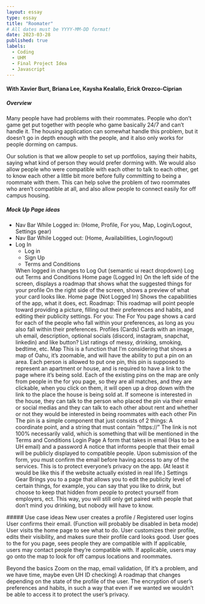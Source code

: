 ```yaml
---
layout: essay
type: essay
title: "Roomater"
# All dates must be YYYY-MM-DD format!
date: 2023-03-28
published: true
labels:
  - Coding
  - UHM
  - Final Project Idea
  - Javascript
---
```

#### With Xavier Burt, Briana Lee, Kaysha Kealalio, Erick Orozco-Ciprian
##### Overview

Many people have had problems with their roommates. People who don’t game get put together with people who game basically 24/7 and can’t handle it. 
The housing application can somewhat handle this problem, but it doesn’t go in depth enough with the people, and it also only works for people 
dorming on campus. 

Our solution is that we allow people to set up portfolios, saying their habits, saying what kind of person they would prefer dorming with. We would also
allow people who were compatible with each other to talk to each other, get to know each other a little bit more before fully committing to being a
roommate with them. This can help solve the problem of two roommates who aren’t compatible at all, and also allow people to connect easily for off campus 
housing.

##### Mock Up Page ideas
<ul>
<li> Nav Bar While Logged in: (Home, Profile, For you, Map, Login/Logout, Settings gear) </li>
<li> Nav Bar While Logged out: (Home, Availabilities, Login/logout) </li>
<li>
  Log In 
  <ul>
    <li> Log in </li>
    <li> Sign Up </li>
    <li> Terms and Conditions </li>
  </ul>
</li>
When logged in changes to Log Out (semantic ui react dropdown)
Log out
Terms and Conditions
Home page (Logged In)
On the left side of the screen, displays a roadmap that shows what the suggested things for your profile
On the right side of the screen, shows a preview of what your card looks like.
Home page (Not Logged In)
Shows the capabilities of the app, what it does, ect.
Roadmap:
This roadmap will point people toward providing a picture, filling out their preferences and habits, and editing their publicity settings.
For you:
The For You page shows a card for each of the people who fall within your preferences, as long as you also fall within their preferences. 
Profiles (Cards)
Cards with an image, uh email, description, optional socials (discord, instagram, snapchat, linkedin) and like button?
List ratings of messy, drinking, smoking, bedtime, etc.
Map
This is a function that I’m considering that shows a map of Oahu, it’s zoomable, and will have the ability to put a pin on an area. Each person is allowed to put one pin, this pin is supposed to represent an apartment or house, and is required to have a link to the page where it’s being sold.
Each of the existing pins on the map are only from people in the for you page, so they are all matches, and they are clickable, when you click on them, it will open up a drop down with the link to the place the house is being sold at. 
If someone is interested in the house, they can talk to the person who placed the pin via their email or social medias and they can talk to each other about rent and whether or not they would be interested in being roommates with each other
Pin
The pin is a simple component that just consists of 2 things: A coordinate point, and a string that must contain “https://”
The link is not 100% necessarily valid, which is something that will be mentioned in the Terms and Conditions
Login Page
A form that takes in email (Has to be a UH email) and a password
A notice that informs people that their email will be publicly displayed to compatible people.
Upon submission of the form, you must confirm the email before having access to any of the services. This is to protect everyone’s privacy on the app. (At least it would be like this if the website actually existed in real life.)
Settings Gear
Brings you to a page that allows you to edit the publicity level of certain things, for example, you can say that you like to drink, but choose to keep that hidden from people to protect yourself from employers, ect. This way, you will still only get paired with people that don’t mind you drinking, but nobody will have to know.
  </ul>
##### Use case ideas
New user creates a profile / Registered user logins
User confirms their email. (Function will probably be disabled in beta mode)
User visits the home page to see what to do.
User customizes their profile, edits their visibility, and makes sure their profile card looks good.
User goes to the for you page, sees people they are compatible with
If applicable, users may contact people they’re compatible with.
If applicable, users may go onto the map to look for off campus locations and roommates.


Beyond the basics
Zoom on the map, 
email validation, 
(If it’s a problem, and we have time, maybe even UH ID checking)
A roadmap that changes depending on the state of the profile of the user.
The encryption of user’s preferences and habits, in such a way that even if we wanted we wouldn’t be able to access it to protect the user’s privacy. 
